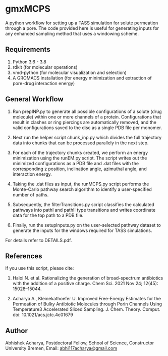 # gmxMCPS
A python workflow for setting up a TASS simulation for solute permeation through a pore. The code provided here is useful for generating inputs for any enhanced sampling method that uses a windowing scheme.


## Requirements
1. Python 3.6 - 3.8
2. rdkit (for molecular operations)
3. vmd-python (for molecular visualization and selection)
4. A GROMACS installation (for energy minimization and extraction of pore-drug interaction energy)

## General Workflow

1. Run prepINP.py to generate all possible configurations of a solute (drug molecule) within one or more channels of a protein. Configurations that result in clashes or ring piercings are automatically removed, and the valid configurations saved to the disc as a single PDB file per monomer.

2. Next run the helper script chunk_inp.py which divides the full trajectory data into chunks that can be processed parallely in the next step.

3. For each of the trajectory chunks created, we perform an energy minimization using the runEM.py script. The script writes out the minimized configurations as a PDB file and .dat files with the corresponding z position, inclination angle, azimuthal angle, and interaction energy. 

4. Taking the .dat files as input, the runMCPS.py script performs the Monte-Carlo pathway search algorithm to identify a user-specified number of paths.

5. Subsequently, the filterTransitions.py script classifies the calculated pathways into pathI and pathII type transitions and writes coordinate data for the top path to a PDB file.

6. Finally, run the setupInputs.py on the user-selected pathway dataset to generate the inputs for the windows required for TASS simulations.


For details refer to DETAILS.pdf.


## References
If you use this script, please cite:

1. Haloi N. et al.  Rationalizing the generation of broad-spectrum antibiotics with the addition of a positive charge. Chem Sci. 2021 Nov 24; 12(45): 15028–15044.
   
2. Acharya A., Kleinekathoefer U. Improved Free-Energy Estimates for the Permeation of Bulky Antibiotic Molecules through Porin Channels Using Temperature3 Accelerated Sliced Sampling. J. Chem. Theory. Comput. doi: 10.1021/acs.jctc.4c01679


## Author
Abhishek Acharya,
Postdoctoral Fellow,
School of Science, Constructor University Bremen,
Email: abhi117acharya@gmail.com
 



